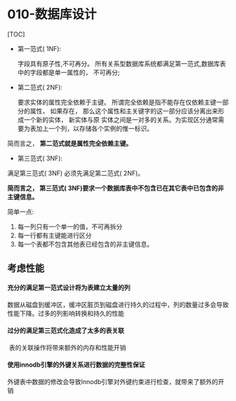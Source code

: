 # 010-数据库设计

[TOC]

- 第一范式( 1NF):

  字段具有原子性,不可再分。 所有关系型数据库系统都满足第一范式,数据库表中的字段都是单一属性的， 不可再分;

- 第二范式( 2NF):
  
  要求实体的属性完全依赖于主键。 所谓完全依赖是指不能存在仅依赖主键一部分的属性，
如果存在， 那么这个属性和主关键字的这一部分应该分离出来形成一个新的实体， 新实体与原 实体之间是一对多的关系。为实现区分通常需要为表加上一个列，以存储各个实例的惟一标识。 

简而言之， **第二范式就是属性完全依赖主键。**

- 第三范式( 3NF):
  

满足第三范式( 3NF) 必须先满足第二范式( 2NF)。 

 **简而言之， 第三范式( 3NF)要求一个数据库表中不包含已在其它表中已包含的非主键信息。**

简单一点:

1. 每一列只有一个单一的值，不可再拆分
2. 每一行都有主键能进行区分
3. 每一个表都不包含其他表已经包含的非主键信息。

## 考虑性能

#### 充分的满足第一范式设计将为表建立太量的列

​     数据从磁盘到缓冲区，缓冲区脏页到磁盘进行持久的过程中，列的数量过多会导致性能下降。过多的列影响转换和持久的性能

#### 过分的满足第三范式化造成了太多的表关联

​    表的关联操作将带来额外的内存和性能开销

#### 使用innodb引擎的外键关系进行数据的完整性保证

外键表中数据的修改会导致Innodb引擎对外键约束进行检查，就带来了额外的开销